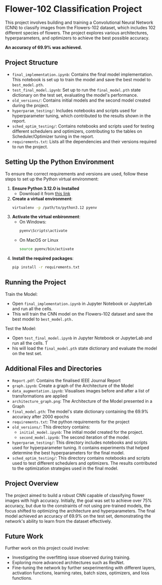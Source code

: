 # Flower-102 Classification Project

This project involves building and training a Convolutional Neural Network (CNN) to classify images from the Flowers-102 dataset, which includes 102 different species of flowers. The project explores various architectures, hyperparameters, and optimizers to achieve the best possible accuracy.

**An accuracy of 69.9% was achieved.**

## Project Structure

- `final_implementation.ipynb`: Contains the final model implementation. This notebook is set up to train the model and save the best model to `best_model.pth`.
- `test_final_model.ipynb`: Set up to run the `final_model.pth` state dictionary on the test set, evaluating the model's performance.
- `old_versions/`: Contains initial models and the second model created during the project.
- `hyperparam_testing/`: Includes notebooks and scripts used for hyperparameter tuning, which contributed to the results shown in the report.
- `sched_optim_testing/`: Contains notebooks and scripts used for testing different schedulers and optimizers, contributing to the tables on Scheduler/Optimizer tuning in the report.
- `requirements.txt`: Lists all the dependencies and their versions required to run the project.

## Setting Up the Python Environment

To ensure the correct requirements and versions are used, follow these steps to set up the Python virtual environment:

1. **Ensure Python 3.12.0 is Installed**
    - Download it from [this link](https://www.python.org/downloads/release/python-3120/)
2. **Create a virtual environment**:
   ```bash 
   virtualenv -p /path/to/python3.12 pyenv
3. **Activate the virtual enbironment**:
    - On Windows:
        ```bash 
        pyenv\Scripts\activate
    - On MacOS or Linux
        ```bash
        source pyenv/bin/activate
4. **Install the required packages**:
    ```bash
    pip install -r requirements.txt
## Running the Project

Train the Model:
  - Open `final_implementation.ipynb` in Jupyter Notebook or JupyterLab and run all the cells. 
  - This will train the CNN model on the Flowers-102 dataset and save the best model to `best_model.pth.`

Test the Model:
   - Open `test_final_model.ipynb` in Jupyter Notebook or JupyterLab and run all the cells. T
   - his will load the `final_model.pth` state dictionary and evaluate the model on the test set.

## Additional Files and Directories
- `Report.pdf`: Contains the finalised IEEE Journal Report
- `graph.ipynb`: Create a graph of the Architecture of the Model
- `data_augmentation.ipynb`: Visualises images before and after a list of transformations are applied
- `architecture_graph.png`: The Architecture of the Model presented in a Graph
- `final_model.pth`: The model's state dictionary containing the 69.9% accuracy after 2000 epochs
- `requirements.txt`: The python requirements for the project
- `old_versions/`: This directory contains:
    - `initial_model.ipynb`: The initial model created for the project.
    - `second_model.ipynb`: The second iteration of the model.
- `hyperparam_testing/`: This directory includes notebooks and scripts used for hyperparameter tuning. It contains experiments that helped determine the best hyperparameters for the final model.
- `sched_optim_testing/`: This directory contains notebooks and scripts used to test different schedulers and optimizers. The results contributed to the optimization strategies used in the final model.

## Project Overview
The project aimed to build a robust CNN capable of classifying flower images with high accuracy. Initially, the goal was set to achieve over 75% accuracy, but due to the constraints of not using pre-trained models, the focus shifted to optimizing the architecture and hyperparameters. The final model achieved an accuracy of 69.9% on the test set, demonstrating the network's ability to learn from the dataset effectively.

## Future Work
Further work on this project could involve:

- Investigating the overfitting issue observed during training.
- Exploring more advanced architectures such as ResNet.
- Fine-tuning the network by further sexperimenting with different layers, activation functions, learning rates, batch sizes, optimizers, and loss functions.
